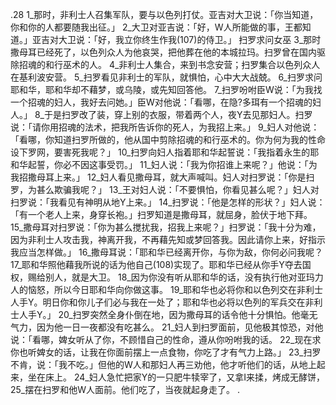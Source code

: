 .28 
1_那时，非利士人召集军队，要与以色列打仗。亚吉对大卫说：「你当知道，你和你的人都要随我出征。」 2_大卫对亚吉说：「好，W人所能做的事，王都知道。」亚吉对大卫说：「好，我立你终生作我(107)的侍卫。」 
扫罗求问女巫 
3_那时撒母耳已经死了，以色列众人为他哀哭，把他葬在他的本城拉玛。扫罗曾在国内驱除招魂的和行巫术的人。 4_非利士人集合，来到书念安营；扫罗集合以色列众人在基利波安营。 5_扫罗看见非利士的军队，就惧怕，心中大大战兢。 6_扫罗求问耶和华，耶和华却不藉梦，或乌陵，或先知回答他。 7_扫罗吩咐臣W说：「为我找一个招魂的妇人，我好去问她。」臣W对他说：「看哪，在隐?多珥有一个招魂的妇人。」 
8_于是扫罗改了装，穿上别的衣服，带着两个人，夜Y去见那妇人。扫罗说：「请你用招魂的法术，把我所告诉你的死人，为我招上来。」 9_妇人对他说：「看哪，你知道扫罗所做的，他从国中剪除招魂的和行巫术的。你为何为我的性命设下罗网，要害死我呢？」 10_扫罗向妇人指着耶和华起誓说：「我指着永生的耶和华起誓，你必不因这事受罚。」 11_妇人说：「我为你招谁上来呢？」他说：「为我招撒母耳上来。」 12_妇人看见撒母耳，就大声喊叫。妇人对扫罗说：「你是扫罗，为甚么欺骗我呢？」 13_王对妇人说：「不要惧怕，你看见甚么呢？」妇人对扫罗说：「我看见有神明从地Y上来。」 14_扫罗说：「他是怎样的形状？」妇人说：「有一个老人上来，身穿长袍。」扫罗知道是撒母耳，就屈身，脸伏于地下拜。 
15_撒母耳对扫罗说：「你为甚么搅扰我，招我上来呢？」扫罗说：「我十分为难，因为非利士人攻击我，神离开我，不再藉先知或梦回答我。因此请你上来，好指示我应当怎样做。」 16_撒母耳说：「耶和华已经离开你，与你为敌，你何必问我呢？ 17_耶和华照他藉我所说的话为他自己(108)实现了。耶和华已经从你手Y夺去国权，赐给别人，就是大卫。 18_因为你没有听从耶和华的话，没有执行他对亚玛力人的恼怒，所以今日耶和华向你做这事。 19_耶和华也必将你和以色列交在非利士人手Y。明日你和你儿子们必与我在一处了；耶和华也必将以色列的军兵交在非利士人手Y。」 
20_扫罗突然全身仆倒在地，因为撒母耳的话令他十分惧怕。他毫无气力，因为他一日一夜都没有吃甚么。 21_妇人到扫罗面前，见他极其惊恐，对他说：「看哪，婢女听从了你，不顾惜自己的性命，遵从你吩咐我的话。 22_现在求你也听婢女的话，让我在你面前摆上一点食物，你吃了才有气力上路。」 23_扫罗不肯，说：「我不吃。」但他的W人和那妇人再三劝他，他才听他们的话，从地上起来，坐在床上。 24_妇人急忙把家Y的一只肥牛犊宰了，又拿I来揉，烤成无酵饼， 25_摆在扫罗和他W人面前。他们吃了，当夜就起身走了。 
  .